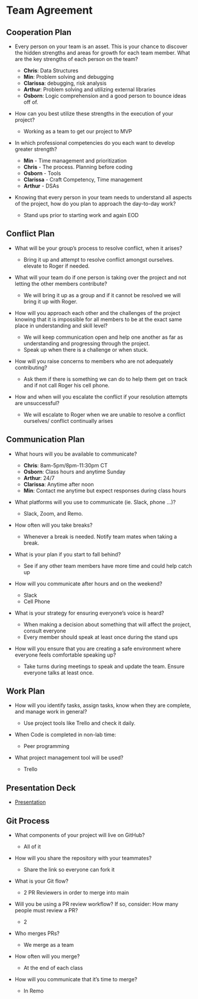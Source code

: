 # Team Agreement

## Cooperation Plan

- Every person on your team is an asset. This is your chance to discover the hidden strengths and areas for growth for each team member.
What are the key strengths of each person on the team?
  - **Chris**: Data Structures
  - **Min**: Problem solving and debugging
  - **Clarissa**: debugging, risk analysis
  - **Arthur**: Problem solving and utilizing external libraries 
  - **Osborn**: Logic comprehension and a good person to bounce ideas off of.

- How can you best utilize these strengths in the execution of your project?
  - Working as a team to get our project to MVP

- In which professional competencies do you each want to develop greater strength?
  - **Min** - Time management and prioritization
  - **Chris** - The process. Planning before coding
  - **Osborn** - Tools
  - **Clarissa** - Craft Competency, Time management
  - **Arthur** - DSAs

- Knowing that every person in your team needs to understand all aspects of the project, how do you plan to approach the day-to-day work?

  - Stand ups prior to starting work and again EOD

## Conflict Plan

- What will be your group’s process to resolve conflict, when it arises?

  - Bring it up and attempt to resolve conflict amongst ourselves. elevate to Roger if needed.

- What will your team do if one person is taking over the project and not letting the other members contribute?

  - We will bring it up as a group and if it cannot be resolved we will bring it up with Roger.

- How will you approach each other and the challenges of the project knowing that it is impossible for all members to be at the exact same place in understanding and skill level?

  - We will keep communication open and help one another as far as understanding and progressing through the project.
  - Speak up when there is a challenge or when stuck.

- How will you raise concerns to members who are not adequately contributing?

  - Ask them if there is something we can do to help them get on track and if not call Roger his cell phone.

- How and when will you escalate the conflict if your resolution attempts are unsuccessful?

  - We will escalate to Roger when we are unable to resolve a conflict ourselves/ conflict continually arises

## Communication Plan

- What hours will you be available to communicate?

  - **Chris**: 8am-5pm/8pm-11:30pm CT
  - **Osborn**: Class hours and anytime Sunday
  - **Arthur**: 24/7
  - **Clarissa**: Anytime after noon
  - **Min**: Contact me anytime but expect responses during class hours

- What platforms will you use to communicate (ie. Slack, phone …)?

  - Slack, Zoom, and Remo.

- How often will you take breaks?

  - Whenever a break is needed. Notify team mates when taking a break.

- What is your plan if you start to fall behind?

  - See if any other team members have more time and could help catch up

- How will you communicate after hours and on the weekend?

  - Slack
  - Cell Phone

- What is your strategy for ensuring everyone’s voice is heard?

  - When making a decision about something that will affect the project, consult everyone
  - Every member should speak at least once during the stand ups

- How will you ensure that you are creating a safe environment where everyone feels comfortable speaking up?

  - Take turns during meetings to speak and update the team. Ensure everyone talks at least once.

## Work Plan

- How will you identify tasks, assign tasks, know when they are complete, and manage work in general?

  - Use project tools like Trello and check it daily.

- When Code is completed in non-lab time:

  - Peer programming

- What project management tool will be used?

  - Trello

## Presentation Deck

- [Presentation](https://docs.google.com/presentation/d/1Ybkn67BlELxE1-uRQftUHRy0kvx8-czPNuH8ZkWR-OM/edit?usp=sharing)

## Git Process

- What components of your project will live on GitHub?

  - All of it

- How will you share the repository with your teammates?

  - Share the link so everyone can fork it

- What is your Git flow?

  - 2 PR Reviewers in order to merge into main

- Will you be using a PR review workflow? If so, consider:
How many people must review a PR?

  - 2

- Who merges PRs?

  - We merge as a team

- How often will you merge?

  - At the end of each class

- How will you communicate that it’s time to merge?

  - In Remo

